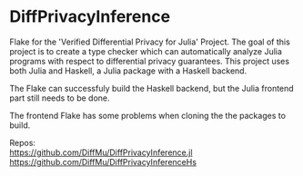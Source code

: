 # DiffPrivacyInference
Flake for the 'Verified Differential Privacy for Julia' Project.
The goal of this project is to create a type checker which can automatically analyze Julia programs with respect to differential privacy guarantees.
This project uses both Julia and Haskell, a Julia package with a Haskell backend.

The Flake can successfuly build the Haskell backend, but the Julia frontend part still needs to be done.

The frontend Flake has some problems when cloning the the packages to build.

Repos: \
https://github.com/DiffMu/DiffPrivacyInference.jl \
https://github.com/DiffMu/DiffPrivacyInferenceHs
